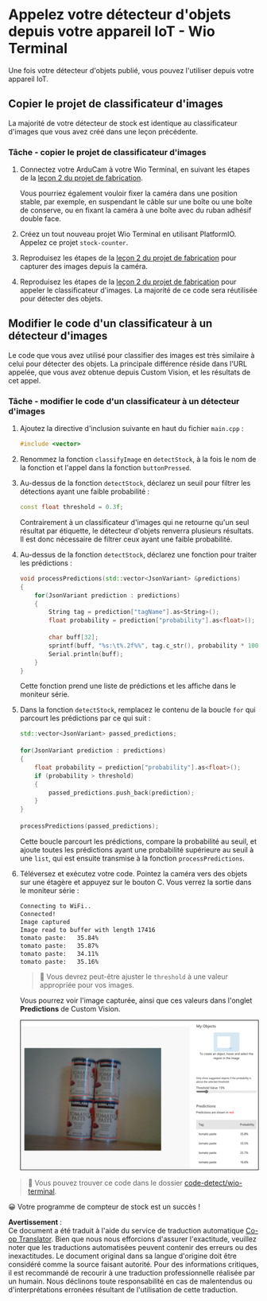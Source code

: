 <!--
CO_OP_TRANSLATOR_METADATA:
{
  "original_hash": "4cf1421420a6fab9ab4f2c391bd523b7",
  "translation_date": "2025-08-24T21:14:05+00:00",
  "source_file": "5-retail/lessons/2-check-stock-device/wio-terminal-object-detector.md",
  "language_code": "fr"
}
-->
# Appelez votre détecteur d'objets depuis votre appareil IoT - Wio Terminal

Une fois votre détecteur d'objets publié, vous pouvez l'utiliser depuis votre appareil IoT.

## Copier le projet de classificateur d'images

La majorité de votre détecteur de stock est identique au classificateur d'images que vous avez créé dans une leçon précédente.

### Tâche - copier le projet de classificateur d'images

1. Connectez votre ArduCam à votre Wio Terminal, en suivant les étapes de la [leçon 2 du projet de fabrication](../../../4-manufacturing/lessons/2-check-fruit-from-device/wio-terminal-camera.md#task---connect-the-camera).

    Vous pourriez également vouloir fixer la caméra dans une position stable, par exemple, en suspendant le câble sur une boîte ou une boîte de conserve, ou en fixant la caméra à une boîte avec du ruban adhésif double face.

1. Créez un tout nouveau projet Wio Terminal en utilisant PlatformIO. Appelez ce projet `stock-counter`.

1. Reproduisez les étapes de la [leçon 2 du projet de fabrication](../../../4-manufacturing/lessons/2-check-fruit-from-device/README.md#task---capture-an-image-using-an-iot-device) pour capturer des images depuis la caméra.

1. Reproduisez les étapes de la [leçon 2 du projet de fabrication](../../../4-manufacturing/lessons/2-check-fruit-from-device/README.md#task---classify-images-from-your-iot-device) pour appeler le classificateur d'images. La majorité de ce code sera réutilisée pour détecter des objets.

## Modifier le code d'un classificateur à un détecteur d'images

Le code que vous avez utilisé pour classifier des images est très similaire à celui pour détecter des objets. La principale différence réside dans l'URL appelée, que vous avez obtenue depuis Custom Vision, et les résultats de cet appel.

### Tâche - modifier le code d'un classificateur à un détecteur d'images

1. Ajoutez la directive d'inclusion suivante en haut du fichier `main.cpp` :

    ```cpp
    #include <vector>
    ```

1. Renommez la fonction `classifyImage` en `detectStock`, à la fois le nom de la fonction et l'appel dans la fonction `buttonPressed`.

1. Au-dessus de la fonction `detectStock`, déclarez un seuil pour filtrer les détections ayant une faible probabilité :

    ```cpp
    const float threshold = 0.3f;
    ```

    Contrairement à un classificateur d'images qui ne retourne qu'un seul résultat par étiquette, le détecteur d'objets renverra plusieurs résultats. Il est donc nécessaire de filtrer ceux ayant une faible probabilité.

1. Au-dessus de la fonction `detectStock`, déclarez une fonction pour traiter les prédictions :

    ```cpp
    void processPredictions(std::vector<JsonVariant> &predictions)
    {
        for(JsonVariant prediction : predictions)
        {
            String tag = prediction["tagName"].as<String>();
            float probability = prediction["probability"].as<float>();
    
            char buff[32];
            sprintf(buff, "%s:\t%.2f%%", tag.c_str(), probability * 100.0);
            Serial.println(buff);
        }
    }
    ```

    Cette fonction prend une liste de prédictions et les affiche dans le moniteur série.

1. Dans la fonction `detectStock`, remplacez le contenu de la boucle `for` qui parcourt les prédictions par ce qui suit :

    ```cpp
    std::vector<JsonVariant> passed_predictions;

    for(JsonVariant prediction : predictions) 
    {
        float probability = prediction["probability"].as<float>();
        if (probability > threshold)
        {
            passed_predictions.push_back(prediction);
        }
    }

    processPredictions(passed_predictions);
    ```

    Cette boucle parcourt les prédictions, compare la probabilité au seuil, et ajoute toutes les prédictions ayant une probabilité supérieure au seuil à une `list`, qui est ensuite transmise à la fonction `processPredictions`.

1. Téléversez et exécutez votre code. Pointez la caméra vers des objets sur une étagère et appuyez sur le bouton C. Vous verrez la sortie dans le moniteur série :

    ```output
    Connecting to WiFi..
    Connected!
    Image captured
    Image read to buffer with length 17416
    tomato paste:   35.84%
    tomato paste:   35.87%
    tomato paste:   34.11%
    tomato paste:   35.16%
    ```

    > 💁 Vous devrez peut-être ajuster le `threshold` à une valeur appropriée pour vos images.

    Vous pourrez voir l'image capturée, ainsi que ces valeurs dans l'onglet **Predictions** de Custom Vision.

    ![4 boîtes de concentré de tomate sur une étagère avec des prédictions pour les 4 détections de 35,8 %, 33,5 %, 25,7 % et 16,6 %](../../../../../translated_images/custom-vision-stock-prediction.942266ab1bcca3410ecdf23643b9f5f570cfab2345235074e24c51f285777613.fr.png)

> 💁 Vous pouvez trouver ce code dans le dossier [code-detect/wio-terminal](../../../../../5-retail/lessons/2-check-stock-device/code-detect/wio-terminal).

😀 Votre programme de compteur de stock est un succès !

**Avertissement** :  
Ce document a été traduit à l'aide du service de traduction automatique [Co-op Translator](https://github.com/Azure/co-op-translator). Bien que nous nous efforcions d'assurer l'exactitude, veuillez noter que les traductions automatisées peuvent contenir des erreurs ou des inexactitudes. Le document original dans sa langue d'origine doit être considéré comme la source faisant autorité. Pour des informations critiques, il est recommandé de recourir à une traduction professionnelle réalisée par un humain. Nous déclinons toute responsabilité en cas de malentendus ou d'interprétations erronées résultant de l'utilisation de cette traduction.